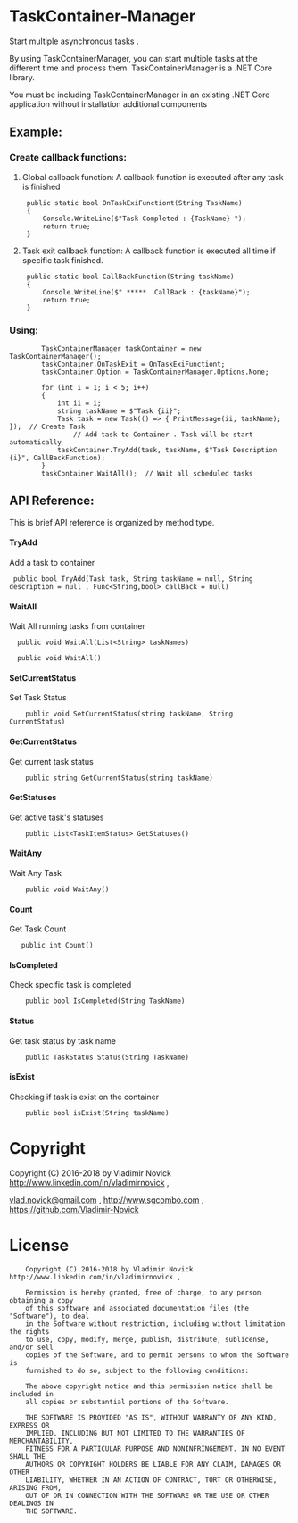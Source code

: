 # TaskContainer-Manager
Start multiple asynchronous tasks .

By using TaskContainerManager, you can start multiple tasks at the different time and process them.  TaskContainerManager is a .NET Core library. 

You must be including TaskContainerManager in an existing .NET Core application without installation additional components


 ## Example:

###   Create callback functions:

1) Global callback function:
       A callback function is executed after any task is finished
       
        public static bool OnTaskExiFunctiont(String TaskName)
        {
            Console.WriteLine($"Task Completed : {TaskName} ");
            return true;
        }

2) Task exit callback function:
      A callback function is executed all time if specific task finished.

        public static bool CallBackFunction(String taskName)
        {
            Console.WriteLine($" *****  CallBack : {taskName}");
            return true;
        }


###   Using:

            TaskContainerManager taskContainer = new TaskContainerManager();
            taskContainer.OnTaskExit = OnTaskExiFunctiont;
            taskContainer.Option = TaskContainerManager.Options.None;

            for (int i = 1; i < 5; i++)
            {
                int ii = i;
                string taskName = $"Task {ii}";
                Task task = new Task(() => { PrintMessage(ii, taskName); });  // Create Task
		            // Add task to Container . Task will be start automatically
                taskContainer.TryAdd(task, taskName, $"Task Description {i}", CallBackFunction); 
            }
            taskContainer.WaitAll();  // Wait all scheduled tasks

 ## API Reference:	

This is brief API reference is organized by method type.

#### TryAdd

Add a task to container

     public bool TryAdd(Task task, String taskName = null, String description = null , Func<String,bool> callBack = null)

#### WaitAll

Wait All running tasks from container


      public void WaitAll(List<String> taskNames)

      public void WaitAll()


#### SetCurrentStatus

Set Task Status 

        public void SetCurrentStatus(string taskName, String CurrentStatus)


#### GetCurrentStatus

 Get current task status 

        public string GetCurrentStatus(string taskName)

#### GetStatuses

 Get active task's statuses

        public List<TaskItemStatus> GetStatuses()

#### WaitAny

Wait Any Task

        public void WaitAny()

#### Count

Get Task Count

       public int Count()

#### IsCompleted

Check specific task is completed

        public bool IsCompleted(String TaskName)

#### Status

Get task status by task name

        public TaskStatus Status(String TaskName)

#### isExist

 Checking if task is exist on the container

        public bool isExist(String taskName)


# Copyright


Copyright (C) 2016-2018 by Vladimir Novick http://www.linkedin.com/in/vladimirnovick , 

vlad.novick@gmail.com , http://www.sgcombo.com , https://github.com/Vladimir-Novick	

# License

		Copyright (C) 2016-2018 by Vladimir Novick http://www.linkedin.com/in/vladimirnovick , 

		Permission is hereby granted, free of charge, to any person obtaining a copy
		of this software and associated documentation files (the "Software"), to deal
		in the Software without restriction, including without limitation the rights
		to use, copy, modify, merge, publish, distribute, sublicense, and/or sell
		copies of the Software, and to permit persons to whom the Software is
		furnished to do so, subject to the following conditions:

		The above copyright notice and this permission notice shall be included in
		all copies or substantial portions of the Software.

		THE SOFTWARE IS PROVIDED "AS IS", WITHOUT WARRANTY OF ANY KIND, EXPRESS OR
		IMPLIED, INCLUDING BUT NOT LIMITED TO THE WARRANTIES OF MERCHANTABILITY,
		FITNESS FOR A PARTICULAR PURPOSE AND NONINFRINGEMENT. IN NO EVENT SHALL THE
		AUTHORS OR COPYRIGHT HOLDERS BE LIABLE FOR ANY CLAIM, DAMAGES OR OTHER
		LIABILITY, WHETHER IN AN ACTION OF CONTRACT, TORT OR OTHERWISE, ARISING FROM,
		OUT OF OR IN CONNECTION WITH THE SOFTWARE OR THE USE OR OTHER DEALINGS IN
		THE SOFTWARE. 



